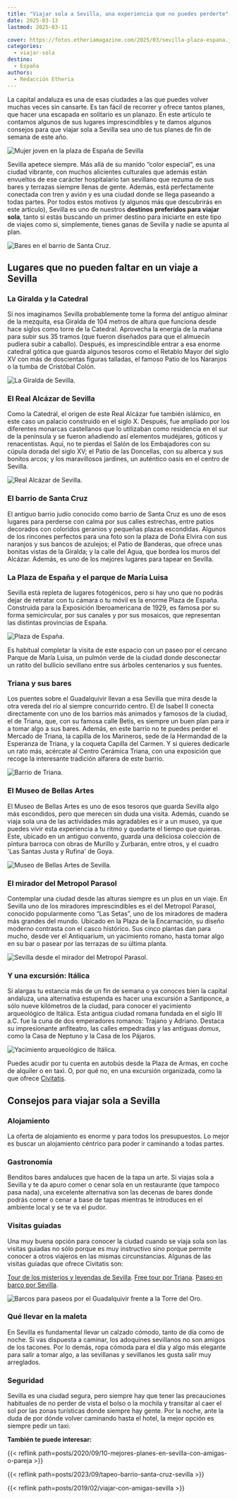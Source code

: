 ```yaml
---
title: "Viajar sola a Sevilla, una experiencia que no puedes perderte"
date: 2025-03-13
lastmod: 2025-03-11

cover: https://fotos.etheriamagazine.com/2025/03/sevilla-plaza-espana.jpg
categories: 
  - viajar-sola
destino: 
  - España
authors: 
  - Redacción Etheria
---
```


La capital andaluza es una de esas ciudades a las que puedes volver muchas veces sin 
cansarte. Es tan fácil de recorrer y ofrece tantos planes, que hacer una escapada en 
solitario es un planazo. En este artículo te contamos algunos de sus lugares 
imprescindibles y te damos algunos consejos para que viajar sola a Sevilla sea uno de 
tus planes de fin de semana de este año. 

![Mujer joven en la plaza de España de Sevilla](https://fotos.etheriamagazine.com/2025/03/sevilla-plaza-espana-mujer.jpg "Viajar sola a Sevilla siempre es un buen plan.")

Sevilla apetece siempre. Más allá de su manido “color especial”, es una ciudad vibrante, 
con muchos alicientes culturales que además están envueltos de ese carácter hospitalario 
tan sevillano que rezuma de sus bares y terrazas siempre llenas de gente. Además, está 
perfectamente conectada con tren y avión y es una ciudad donde se llega paseando a todas 
partes. Por todos estos motivos (y algunos más que descubrirás en este artículo), 
Sevilla es uno de nuestros **destinos preferidos para viajar sola**, tanto si estás 
buscando un primer destino para iniciarte en este tipo de viajes como si, simplemente, 
tienes ganas de Sevilla y nadie se apunta al plan. 

![Bares en el barrio de Santa Cruz.](https://fotos.etheriamagazine.com/2025/03/sevilla-santa-cruz.jpg "Bares en el barrio de Santa Cruz. © Turismo de Andalucía")

## Lugares que no pueden faltar en un viaje a Sevilla

### La Giralda y la Catedral

Si nos imaginamos Sevilla probablemente tome la forma del antiguo alminar de la 
mezquita, esa Giralda de 104 metros de altura que funciona desde hace siglos como torre 
de la Catedral. Aprovecha la energía de la mañana para subir sus 35 tramos (que fueron 
diseñados para que el almuecín pudiera subir a caballo). Después, es imprescindible 
entrar a esa enorme catedral gótica que guarda algunos tesoros como el Retablo Mayor del 
siglo XV con más de doscientas figuras talladas, el famoso Patio de los Naranjos o la 
tumba de Cristóbal Colón. 

![La Giralda de Sevilla.](https://fotos.etheriamagazine.com/2025/03/sevilla-giralda.jpg "La Giralda de Sevilla.")

### El Real Alcázar de Sevilla

Como la Catedral, el origen de este Real Alcázar fue también islámico, en este caso un 
palacio construido en el siglo X. Después, fue ampliado por los diferentes monarcas 
castellanos que lo utilizaban como residencia en el sur de la península y se fueron 
añadiendo así elementos mudéjares, góticos y renacentistas. Aquí, no te pierdas el Salón 
de los Embajadores con su cúpula dorada del siglo XV; el Patio de las Doncellas, con su 
alberca y sus bonitos arcos; y los maravillosos jardines, un auténtico oasis en el 
centro de Sevilla. 

![Real Alcázar de Sevilla.](https://fotos.etheriamagazine.com/2025/03/sevilla-alcazar-interior.jpg "Real Alcázar de Sevilla. © Turismo de Andalucía")

### El barrio de Santa Cruz

El antiguo barrio judío conocido como barrio de Santa Cruz es uno de esos lugares para 
perderse con calma por sus calles estrechas, entre patios decorados con coloridos 
geranios y pequeñas plazas escondidas. Algunos de los rincones perfectos para una foto 
son la plaza de Doña Elvira con sus naranjos y sus bancos de azulejos; el Patio de 
Banderas, que ofrece unas bonitas vistas de la Giralda; y la calle del Agua, que bordea 
los muros del Alcázar. Además, es uno de los mejores lugares para tapear en Sevilla. 

### La Plaza de España y el parque de María Luisa

Sevilla está repleta de lugares fotogénicos, pero si hay uno que no podrás dejar de 
retratar con tu cámara o tu móvil es la enorme Plaza de España. Construida para la 
Exposición Iberoamericana de 1929, es famosa por su forma semicircular, por sus canales 
y por sus mosaicos, que representan las distintas provincias de España. 

![Plaza de España.](https://fotos.etheriamagazine.com/2025/03/sevilla-plaza-espana.jpg "Plaza de España. © Taisia Karaseva")

Es habitual completar la visita de este espacio con un paseo por el cercano Parque de 
María Luisa, un pulmón verde de la ciudad donde desconectar un ratito del bullicio 
sevillano entre sus árboles centenarios y sus fuentes. 

### Triana y sus bares

Los puentes sobre el Guadalquivir llevan a esa Sevilla que mira desde la otra vereda del 
río al siempre concurrido centro. El de Isabel II conecta directamente con uno de los 
barrios más animados y famosos de la ciudad, el de Triana, que, con su famosa calle 
Betis, es siempre un buen plan para ir a tomar algo a sus bares. Además, en este barrio 
no te puedes perder el Mercado de Triana, la capilla de los Marineros, sede de la 
Hermandad de la Esperanza de Triana, y la coqueta Capilla del Carmen. Y si quieres 
dedicarle un rato más, acércate al Centro Cerámica Triana, con una exposición que recoge 
la interesante tradición alfarera de este barrio. 

![Barrio de Triana.](https://fotos.etheriamagazine.com/2025/03/sevilla-triana.jpg "Barrio de Triana.")

### El Museo de Bellas Artes

El Museo de Bellas Artes es uno de esos tesoros que guarda Sevilla algo más escondidos, 
pero que merecen sin duda una visita. Además, cuando se viaja sola una de las 
actividades más agradables es ir a un museo, ya que puedes vivir esta experiencia a tu 
ritmo y quedarte el tiempo que quieras. Este, ubicado en un antiguo convento, guarda una 
deliciosa colección de pintura barroca con obras de Murillo y Zurbarán, entre otros, y 
el cuadro 'Las Santas Justa y Rufina' de Goya. 

![Museo de Bellas Artes de Sevilla.](https://fotos.etheriamagazine.com/2025/03/sevilla-museo-bellas-artes.jpg "Museo de Bellas Artes de Sevilla. © Turismo de Andalucía")

### El mirador del Metropol Parasol

Contemplar una ciudad desde las alturas siempre es un plus en un viaje. En Sevilla uno 
de los miradores imprescindibles es el del Metropol Parasol, conocido popularmente como 
“Las Setas”, uno de los miradores de madera más grandes del mundo. Ubicado en la Plaza 
de la Encarnación, su diseño moderno contrasta con el casco histórico. Sus cinco plantas 
dan para mucho, desde ver el Antiquarium, un yacimiento romano, hasta tomar algo en su 
bar o pasear por las terrazas de su última planta. 

![Sevilla desde el mirador del Metropol Parasol.](https://fotos.etheriamagazine.com/2025/03/sevilla-las-setas.jpg "Sevilla desde el mirador del Metropol Parasol. © Irene Lin")

### Y una excursión: Itálica

Si alargas tu estancia más de un fin de semana o ya conoces bien la capital andaluza, 
una alternativa estupenda es hacer una excursión a Santiponce, a sólo nueve kilómetros 
de la ciudad, para conocer el yacimiento arqueológico de Itálica. Esta antigua ciudad 
romana fundada en el siglo III a.C. fue la cuna de dos emperadores romanos: Trajano y 
Adriano. Destaca su impresionante anfiteatro, las calles empedradas y las antiguas 
_domus_, como la Casa de Neptuno y la Casa de los Pájaros. 

![Yacimiento arqueológico de Itálica.](https://fotos.etheriamagazine.com/2025/03/sevilla-italica.jpg "Yacimiento arqueológico de Itálica. © Turismo de Andalucía")

Puedes acudir por tu cuenta en autobús desde la Plaza de Armas, en coche de alquiler o 
en taxi. O, por qué no, en una excursión organizada, como la que ofrece 
[Civitatis](https://www.civitatis.com/es/sevilla/excursion-italica/?aid=10211). 

## Consejos para viajar sola a Sevilla

### Alojamiento

La oferta de alojamiento es enorme y para todos los presupuestos. Lo mejor es buscar un 
alojamiento céntrico para poder ir caminando a todas partes. 

### Gastronomía

Benditos bares andaluces que hacen de la tapa un arte. Si viajas sola a Sevilla y te da 
apuro comer o cenar sola en un restaurante (que tampoco pasa nada), una excelente 
alternativa son las decenas de bares donde podrás comer o cenar a base de tapas mientras 
te introduces en el ambiente local y se te va el pudor. 

### Visitas guiadas

Una muy buena opción para conocer la ciudad cuando se viaja sola son las visitas guiadas 
no sólo porque es muy instructivo sino porque permite conocer a otros viajeros en las 
mismas circunstancias. Algunas de las visitas guiadas que ofrece Civitatis son: 

[Tour de los misterios y leyendas de 
Sevilla](https://www.civitatis.com/ar/sevilla/tour-nocturno-sevilla/?aid=10211). [Free 
tour por Triana](https://www.civitatis.com/ar/sevilla/free-tour-triana/?aid=10211). 
[Paseo en barco por 
Sevilla](https://www.civitatis.com/es/sevilla/paseo-yate-sevilla/?aid=10211). 

![Barcos para paseos por el Guadalquivir frente a la Torre del Oro.](https://fotos.etheriamagazine.com/2025/03/sevilla-guadalquivir.jpg "Barcos para paseos por el Guadalquivir frente a la Torre del Oro.")

### Qué llevar en la maleta

En Sevilla es fundamental llevar un calzado cómodo, tanto de día como de noche. Si vas 
dispuesta a caminar, los adoquines sevillanos no son amigos de los tacones. Por lo 
demás, ropa cómoda para el día y algo más elegante para salir a tomar algo, a las 
sevillanas y sevillanos les gusta salir muy arreglados. 

### Seguridad

Sevilla es una ciudad segura, pero siempre hay que tener las precauciones habituales de 
no perder de vista el bolso o la mochila y transitar al caer el sol por las zonas 
turísticas donde siempre hay gente. Por la noche, ante la duda de por dónde volver 
caminando hasta el hotel, la mejor opción es siempre pedir un taxi. 

**También te puede interesar:** 

{{< reflink path=posts/2020/09/10-mejores-planes-en-sevilla-con-amigas-o-pareja >}} 

{{< reflink path=posts/2023/09/tapeo-barrio-santa-cruz-sevilla >}} 

{{< reflink path=posts/2019/02/viajar-con-amigas-sevilla >}}
